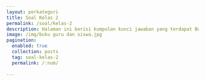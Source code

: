 ```yaml
---
layout: perkategori
title: Soal Kelas 2
permalink: /soal/kelas-2
description: Halaman ini berisi kumpulan kunci jawaban yang terdapat Buku Sekolah Elektronik (BSE) Satuan Pendidikan SD Kelas 2.
image: /img/buku guru dan siswa.jpg
pagination: 
  enabled: true
  collection: posts
  tag: soal-kelas-2
  permalink: /:num/
  
---
```

